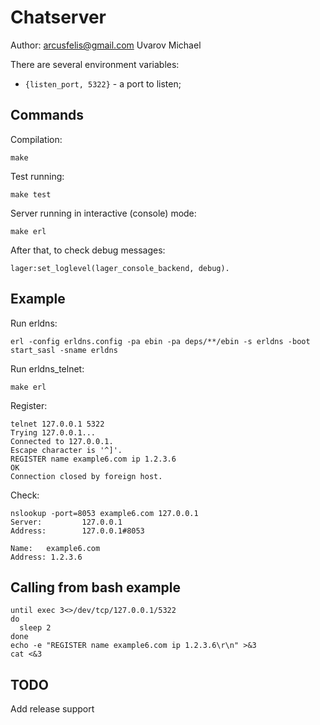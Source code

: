 Chatserver
==========

Author: arcusfelis@gmail.com Uvarov Michael

There are several environment variables:
- `{listen_port, 5322}` - a port to listen;

Commands
--------

Compilation:
```
make
```

Test running:
```
make test
```

Server running in interactive (console) mode:
```
make erl
```

After that, to check debug messages:
```
lager:set_loglevel(lager_console_backend, debug).
```


Example
-------


Run erldns:

```
erl -config erldns.config -pa ebin -pa deps/**/ebin -s erldns -boot start_sasl -sname erldns
```


Run erldns_telnet:

```
make erl
```

Register:

```
telnet 127.0.0.1 5322
Trying 127.0.0.1...
Connected to 127.0.0.1.
Escape character is '^]'.
REGISTER name example6.com ip 1.2.3.6
OK
Connection closed by foreign host.
```

Check:

```
nslookup -port=8053 example6.com 127.0.0.1
Server:         127.0.0.1
Address:        127.0.0.1#8053

Name:   example6.com
Address: 1.2.3.6
```


Calling from bash example
-----------

```
until exec 3<>/dev/tcp/127.0.0.1/5322                                                
do                                                                                   
  sleep 2                                                                            
done                                                                                 
echo -e "REGISTER name example6.com ip 1.2.3.6\r\n" >&3                              
cat <&3                                                                              
```

TODO
----

Add release support
